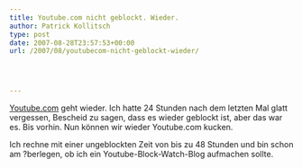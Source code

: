 ```yaml
---
title: Youtube.com nicht geblockt. Wieder.
author: Patrick Kollitsch
type: post
date: 2007-08-28T23:57:53+00:00
url: /2007/08/youtubecom-nicht-geblockt-wieder/




---
```

[Youtube.com][1] geht wieder. Ich hatte 24 Stunden nach dem letzten Mal glatt vergessen, Bescheid zu sagen, dass es wieder geblockt ist, aber das war es. Bis vorhin. Nun können wir wieder Youtube.com kucken. 

Ich rechne mit einer ungeblockten Zeit von bis zu 48 Stunden und bin schon am ?berlegen, ob ich ein Youtube-Block-Watch-Blog aufmachen sollte.

 [1]: http://youtube.com/
